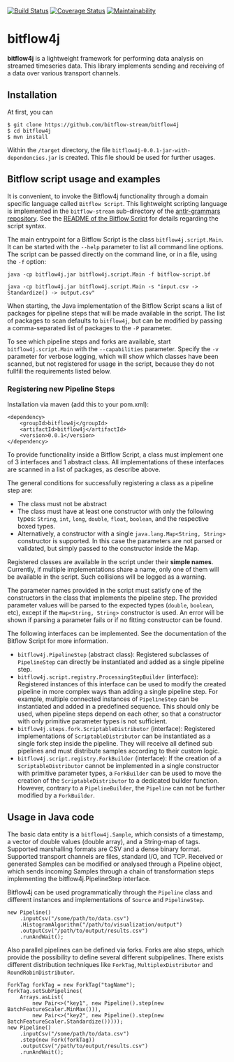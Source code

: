 [![Build Status](https://travis-ci.org/bitflow-stream/bitflow4j.svg?branch=master)](https://travis-ci.org/bitflow-stream/bitflow4j)
[![Coverage Status](https://coveralls.io/repos/github/bitflow-stream/bitflow4j/badge.svg?branch=master)](https://coveralls.io/github/bitflow-stream/bitflow4j?branch=master)
[![Maintainability](https://api.codeclimate.com/v1/badges/8666202f5acd4a22b917/maintainability)](https://codeclimate.com/github/bitflow-stream/bitflow4j/maintainability)

# bitflow4j
<b>bitflow4j</b> is a lightweight framework for performing data analysis on streamed timeseries data.
This library implements sending and receiving of a data over various transport channels.

## Installation

At first, you can 

```
$ git clone https://github.com/bitflow-stream/bitflow4j 
$ cd bitflow4j
$ mvn install
```
Within the `/target` directory, the file `bitflow4j-0.0.1-jar-with-dependencies.jar` is created. This file should be used for further usages.

## Bitflow script usage and examples

It is convenient, to invoke the Bitflow4j functionality through a domain specific language called `Bitflow Script`.
This lightweight scripting language is implemented in the `bitflow-stream` sub-directory of the [antlr-grammars repository](https://github.com/bitflow-stream/antlr-grammars).
See the [README of the Bitflow Script](https://github.com/bitflow-stream/antlr-grammars/tree/master/bitflow-script) for details regarding the script syntax.

The main entrypoint for a Bitflow Script is the class `bitflow4j.script.Main`.
It can be started with the `--help` parameter to list all command line options.
The script can be passed directly on the command line, or in a file, using the `-f` option:

```
java -cp bitflow4j.jar bitflow4j.script.Main -f bitflow-script.bf
```
```
java -cp bitflow4j.jar bitflow4j.script.Main -s "input.csv -> Standardize() -> output.csv"
```

When starting, the Java implementation of the Bitflow Script scans a list of packages for pipeline steps that will be made available in the script. The list of packages to scan defaults to `bitflow4j`, but can be modified by passing a comma-separated list of packages to the `-P` parameter.

To see which pipeline steps and forks are available, start `bitflow4j.script.Main` with the `--capabilities` parameter.
Specify the `-v` parameter for verbose logging, which will show which classes have been scanned, but not registered for usage in the script, because they do not fullfill the requirements listed below.


### Registering new Pipeline Steps

Installation via maven (add this to your pom.xml):

```
<dependency>
	<groupId>bitflow4j</groupId>
	<artifactId>bitflow4j</artifactId>
	<version>0.0.1</version>
</dependency>
```

To provide functionality inside a Bitflow Script, a class must implement one of 3 interfaces and 1 abstract class.
All implementations of these interfaces are scanned in a list of packages, as describe above.

The general conditions for successfully registering a class as a pipeline step are:

* The class must not be abstract
* The class must have at least one constructor with only the following types: `String`, `int`, `long`, `double`, `float`, `boolean`, and the respective boxed types.
* Alternatively, a constructor with a single `java.lang.Map<String, String>` constructor is supported. In this case the parameters are not parsed or validated, but simply passed to the constructor inside the Map.

Registered classes are available in the script under their **simple names**.
Currently, if multiple implementations share a name, only one of them will be available in the script. Such collisions will be logged as a warning.

The parameter names provided in the script must satisfy one of the constructors in the class that implements the pipeline step.
The provided parameter values will be parsed to the expected types (`double`, `boolean`, etc), except if the `Map<String, String>` constructor is used.
An error will be shown if parsing a parameter fails or if no fitting constructor can be found.

The following interfaces can be implemented. See the documentation of the Bitflow Script for more information.

 - `bitflow4j.PipelineStep` (abstract class): Registered subclasses of `PipelineStep` can directly be instantiated and added as a single pipeline step.
 - `bitflow4j.script.registry.ProcessingStepBuilder` (interface): Registered instances of this interface can be used to modify the created pipeline in more complex ways than adding a single pipeline step. For example, multiple connected instances of `PipelineStep` can be instantiated and added in a predefined sequence. This should only be used, when pipeline steps depend on each other, so that a constructor with only primitive parameter types is not sufficient.
 - `bitflow4j.steps.fork.ScriptableDistributor` (interface): Registered implementations of `ScriptableDistributor` can be instantiated as a single fork step inside the pipeline. They will receive all defined sub pipelines and must distribute samples according to their custom logic.
 - `bitflow4j.script.registry.ForkBuilder` (interface): If the creation of a `ScriptableDistributor` cannot be implemented in a single constructor with primitive parameter types, a `ForkBuilder` can be used to move the creation of the `ScriptableDistributor` to a dedicated builder function. However, contrary to a `PipelineBuilder`, the `Pipeline` can not be further modified by a `ForkBuilder`.

## Usage in Java code

The basic data entity is a `bitflow4j.Sample`, which consists of a timestamp, a vector of double values (double array), and a String-map of tags.
Supported marshalling formats are CSV and a dense binary format.
Supported transport channels are files, standard I/O, and TCP.
Received or generated Samples can be modified or analysed through a Pipeline object, which sends incoming Samples through a chain of
transformation steps implementing the bitflow4j.PipelineStep interface.

Bitflow4j can be used programmatically through the `Pipeline` class and different instances and implementations of `Source` and `PipelineStep`.

```
new Pipeline()
	.inputCsv("/some/path/to/data.csv")
	.HistogramAlgorithm("/path/to/visualization/output")
	.outputCsv("/path/to/output/results.csv")
	.runAndWait();
```

Also parallel pipelines can be defined via forks. Forks are also steps, which provide the possibility to define several different subpipelines. There exists different distribution techniques like `ForkTag`, `MultiplexDistributor` and `RoundRobinDistributor`.

```
ForkTag forkTag = new ForkTag("tagName");
forkTag.setSubPipelines(
	Arrays.asList(
		new Pair<>("key1", new Pipeline().step(new BatchFeatureScaler.MinMax())), 
		new Pair<>("key2", new Pipeline().step(new BatchFeatureScaler.Standardize()))));
new Pipeline()
	.inputCsv("/some/path/to/data.csv")
	.step(new Fork(forkTag))
	.outputCsv("/path/to/output/results.csv")
	.runAndWait();
```
